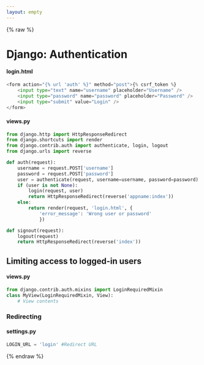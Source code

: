 ```yaml
---
layout: empty
---
```


{% raw %}

# Django: Authentication

#### login.html
```python
<form action="{% url 'auth' %}" method="post">{% csrf_token %}
    <input type="text" name="username" placeholder="Username" />
    <input type="password" name="password" placeholder="Password" />
    <input type="submit" value="Login" />
</form>
```

#### views.py
```python
from django.http import HttpResponseRedirect
from django.shortcuts import render
from django.contrib.auth import authenticate, login, logout
from django.urls import reverse

def auth(request):
    username = request.POST['username']
    password = request.POST['password']
    user = authenticate(request, username=username, password=password)
    if (user is not None):
        login(request, user)
        return HttpResponseRedirect(reverse('appname:index'))
    else:
        return render(request, 'login.html', {
            'error_message': 'Wrong user or password'
            })

def signout(request):
    logout(request)
    return HttpResponseRedirect(reverse('index'))
```

## Limiting access to logged-in users
#### views.py
```python
from django.contrib.auth.mixins import LoginRequiredMixin
class MyView(LoginRequiredMixin, View):
    # View contents
```

### Redirecting
#### settings.py
```python
LOGIN_URL = 'login' #Redirect URL
```

{% endraw %}
